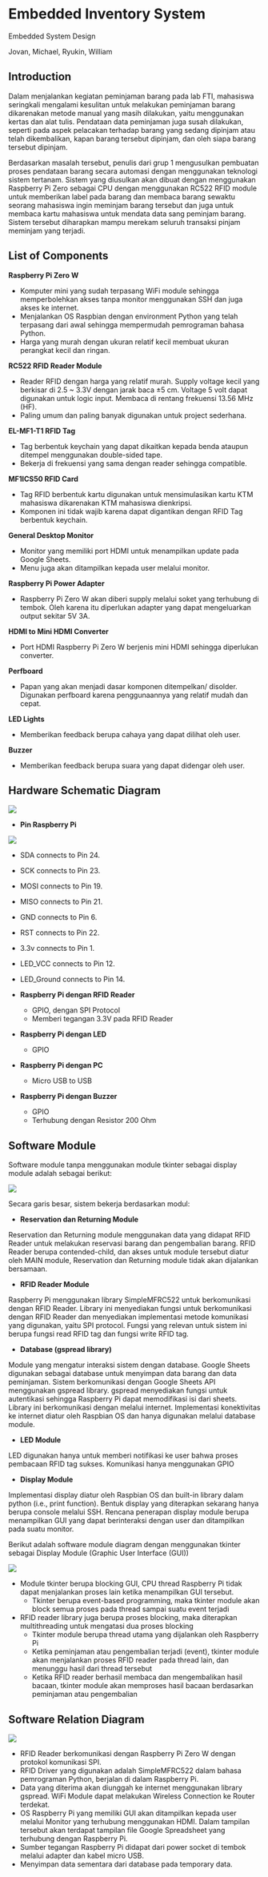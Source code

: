 # **Embedded Inventory System**

Embedded System Design

Jovan, Michael, Ryukin, William

## **Introduction**

Dalam menjalankan kegiatan peminjaman barang pada lab FTI, mahasiswa seringkali mengalami kesulitan untuk melakukan peminjaman barang dikarenakan metode manual yang masih dilakukan, yaitu menggunakan kertas dan alat tulis. Pendataan data peminjaman juga susah dilakukan, seperti pada aspek pelacakan terhadap barang yang sedang dipinjam atau telah dikembalikan, kapan barang tersebut dipinjam, dan oleh siapa barang tersebut dipinjam.

Berdasarkan masalah tersebut, penulis dari grup 1 mengusulkan pembuatan proses pendataan barang secara automasi dengan menggunakan teknologi sistem tertanam. Sistem yang diusulkan akan dibuat dengan menggunakan Raspberry Pi Zero sebagai CPU dengan menggunakan RC522 RFID module untuk memberikan label pada barang dan membaca barang sewaktu seorang mahasiswa ingin meminjam barang tersebut dan juga untuk membaca kartu mahasiswa untuk mendata data sang peminjam barang. Sistem tersebut diharapkan mampu merekam seluruh transaksi pinjam meminjam yang terjadi.

## **List of Components**

**Raspberry Pi Zero W**

- Komputer mini yang sudah terpasang WiFi module sehingga memperbolehkan akses tanpa monitor menggunakan SSH dan juga akses ke internet.
- Menjalankan OS Raspbian dengan environment Python yang telah terpasang dari awal sehingga mempermudah pemrograman bahasa Python.
- Harga yang murah dengan ukuran relatif kecil membuat ukuran perangkat kecil dan ringan.

**RC522 RFID Reader Module**

- Reader RFID dengan harga yang relatif murah. Supply voltage kecil yang berkisar di 2.5 ~ 3.3V dengan jarak baca ±5 cm. Voltage 5 volt dapat digunakan untuk logic input. Membaca di rentang frekuensi 13.56 MHz (HF).
- Paling umum dan paling banyak digunakan untuk project sederhana.

**EL-MF1-T1 RFID Tag**

- Tag berbentuk keychain yang dapat dikaitkan kepada benda ataupun ditempel menggunakan double-sided tape.
- Bekerja di frekuensi yang sama dengan reader sehingga compatible.

**MF1ICS50 RFID Card**

- Tag RFID berbentuk kartu digunakan untuk mensimulasikan kartu KTM mahasiswa dikarenakan KTM mahasiswa dienkripsi.
- Komponen ini tidak wajib karena dapat digantikan dengan RFID Tag berbentuk keychain.

**General Desktop Monitor**

- Monitor yang memiliki port HDMI untuk menampilkan update pada Google Sheets.
- Menu juga akan ditampilkan kepada user melalui monitor.

**Raspberry Pi Power Adapter**

- Raspberry Pi Zero W akan diberi supply melalui soket yang terhubung di tembok. Oleh karena itu diperlukan adapter yang dapat mengeluarkan output sekitar 5V 3A.

**HDMI to Mini HDMI Converter**

- Port HDMI Raspberry Pi Zero W berjenis mini HDMI sehingga diperlukan converter.

**Perfboard**

- Papan yang akan menjadi dasar komponen ditempelkan/ disolder. Digunakan perfboard karena penggunaannya yang relatif mudah dan cepat.

**LED Lights**

- Memberikan feedback berupa cahaya yang dapat dilihat oleh user.

**Buzzer**

- Memberikan feedback berupa suara yang dapat didengar oleh user.

## **Hardware Schematic Diagram**

![](https://github.com/michaelchen27/InventorySystem/blob/master/photos/Hardware%20Schematic.jpg)

- **Pin Raspberry Pi**

![](https://github.com/michaelchen27/InventorySystem/blob/master/photos/Pin.jpg)
  - SDA connects to Pin 24.

  - SCK connects to Pin 23.

  - MOSI connects to Pin 19.

  - MISO connects to Pin 21.

  - GND connects to Pin 6.

  - RST connects to Pin 22.

  - 3.3v connects to Pin 1.

  - LED\_VCC connects to Pin 12.

  - LED\_Ground connects to Pin 14.

- **Raspberry Pi dengan RFID Reader**
  - GPIO, dengan SPI Protocol
  - Memberi tegangan 3.3V pada RFID Reader
- **Raspberry Pi dengan LED**
  - GPIO
- **Raspberry Pi dengan PC**
  - Micro USB to USB
- **Raspberry Pi dengan Buzzer**
  - GPIO
  - Terhubung dengan Resistor 200 Ohm

## **Software Module**

Software module tanpa menggunakan module tkinter sebagai display module adalah sebagai berikut:

![](https://github.com/michaelchen27/InventorySystem/blob/master/photos/Software%20Module.jpg)

Secara garis besar, sistem bekerja berdasarkan modul:

- **Reservation dan Returning Module**

Reservation dan Returning module menggunakan data yang didapat RFID Reader untuk melakukan reservasi barang dan pengembalian barang. RFID Reader berupa contended-child, dan akses untuk module tersebut diatur oleh MAIN module, Reservation dan Returning module tidak akan dijalankan bersamaan.

- **RFID Reader Module**

Raspberry Pi menggunakan library SimpleMFRC522 untuk berkomunikasi dengan RFID Reader. Library ini menyediakan fungsi untuk berkomunikasi dengan RFID Reader dan menyediakan implementasi metode komunikasi yang digunakan, yaitu SPI protocol. Fungsi yang relevan untuk sistem ini berupa fungsi read RFID tag dan fungsi write RFID tag.

- **Database (gspread library)**

Module yang mengatur interaksi sistem dengan database. Google Sheets digunakan sebagai database untuk menyimpan data barang dan data peminjaman. Sistem berkomunikasi dengan Google Sheets API menggunakan gspread library. gspread menyediakan fungsi untuk autentikasi sehingga Raspberry Pi dapat memodifikasi isi dari sheets. Library ini berkomunikasi dengan melalui internet. Implementasi konektivitas ke internet diatur oleh Raspbian OS dan hanya digunakan melalui database module.

- **LED Module**

LED digunakan hanya untuk memberi notifikasi ke user bahwa proses pembacaan RFID tag sukses. Komunikasi hanya menggunakan GPIO

- **Display Module**

Implementasi display diatur oleh Raspbian OS dan built-in library dalam python (i.e., print function). Bentuk display yang diterapkan sekarang hanya berupa console melalui SSH. Rencana penerapan display module berupa menampilkan GUI yang dapat berinteraksi dengan user dan ditampilkan pada suatu monitor.

Berikut adalah software module diagram dengan menggunakan tkinter sebagai Display Module (Graphic User Interface (GUI)) 

![](https://github.com/michaelchen27/InventorySystem/blob/master/photos/Software%20Module.jpg)

- Module tkinter berupa blocking GUI, CPU thread Raspberry Pi tidak dapat menjalankan proses lain ketika menampilkan GUI tersebut.
  - Tkinter berupa event-based programming, maka tkinter module akan block semua proses pada thread sampai suatu event terjadi
- RFID reader library juga berupa proses blocking, maka diterapkan multithreading untuk mengatasi dua proses blocking
  - Tkinter module berupa thread utama yang dijalankan oleh Raspberry Pi
  - Ketika peminjaman atau pengembalian terjadi (event), tkinter module akan menjalankan proses RFID reader pada thread lain, dan menunggu hasil dari thread tersebut
  - Ketika RFID reader berhasil membaca dan mengembalikan hasil bacaan, tkinter module akan memproses hasil bacaan berdasarkan peminjaman atau pengembalian

## **Software Relation Diagram**

![](https://github.com/michaelchen27/InventorySystem/blob/master/photos/Software%20Relation.jpg)

- RFID Reader berkomunikasi dengan Raspberry Pi Zero W dengan protokol komunikasi SPI.
- RFID Driver yang digunakan adalah SimpleMFRC522 dalam bahasa pemrograman Python, berjalan di dalam Raspberry Pi.
- Data yang diterima akan diunggah ke internet menggunakan library gspread. WiFi Module dapat melakukan Wireless Connection ke Router terdekat.
- OS Raspberry Pi yang memiliki GUI akan ditampilkan kepada user melalui Monitor yang terhubung menggunakan HDMI. Dalam tampilan tersebut akan terdapat tampilan file Google Spreadsheet yang terhubung dengan Raspberry Pi.
- Sumber tegangan Raspberry Pi didapat dari power socket di tembok melalui adapter dan kabel micro USB.
- Menyimpan data sementara dari database pada temporary data.

